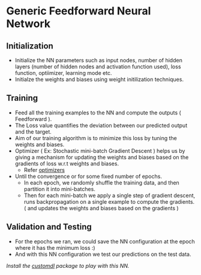# Generic Feedforward Neural Network   
## Initialization
* Initialize the NN parameters such as input nodes, number of hidden layers (number of hidden nodes and activation function used), loss function, optiimizer, learning mode etc.
* Initialze the weights and biases using weight initilization techniques.

## Training
* Feed all the training examples to the NN and compute the outputs ( Feedforward ). 
* The Loss value quantifies the deviation between our predicted output and the target.
* Aim of our training algorithm is to minimize this loss by tuning the weights and biases.
* Optimizer ( Ex: Stochastic mini-batch Gradient Descent ) helps us by giving a mechanism for updating the weights and biases based on the gradients of loss w.r.t weights and biases.
  * Refer [optimizers](https://github.com/Taarak9/Neural-Networks/blob/master/Optimizers/README.md)
* Until the convergence or for some fixed number of epochs. 
   * In each epoch, we randomly shuffle the training data, and then partition it into mini-batches. 
   * Then for each mini-batch we apply a single step of gradient descent, runs backpropagation on a single example to compute the gradients. ( and updates the weights and biases based on the gradients )

## Validation and Testing
* For the epochs we ran, we could save the NN configuration at the epoch where it has the minimum loss :)
* And with this NN configuration we test our predictions on the test data.

_Install the [customdl](https://pypi.org/project/customdl/) package to play with this NN._
